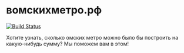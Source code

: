 # вомскихметро.рф

[![Build Status](https://travis-ci.org/dmitryzuev/omskunderground.svg?branch=master)](https://travis-ci.org/dmitryzuev/omskunderground)

Хотите узнать, сколько омских метро можно было бы построить на какую-нибудь сумму?
Мы поможем вам в этом!
